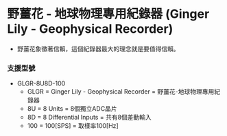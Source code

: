 # 野薑花 - 地球物理專用紀錄器 (Ginger Lily - Geophysical Recorder)
+ 野薑花象徵著信賴，這個紀錄器最大的理念就是要值得信賴。

### 支援型號
+ GLGR-8U8D-100
  + GLGR = Ginger Lily - Geophysical Recorder = 野薑花-地球物理專用紀錄器
  + 8U = 8 Units = 8個獨立ADC晶片
  + 8D = 8 Differential Inputs = 共有8個差動輸入
  + 100 = 100[SPS] = 取樣率100[Hz]
